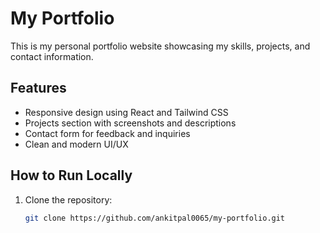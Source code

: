 # My Portfolio

This is my personal portfolio website showcasing my skills, projects, and contact information.

## Features

- Responsive design using React and Tailwind CSS
- Projects section with screenshots and descriptions
- Contact form for feedback and inquiries
- Clean and modern UI/UX

## How to Run Locally

1. Clone the repository:

   ```bash
   git clone https://github.com/ankitpal0065/my-portfolio.git
